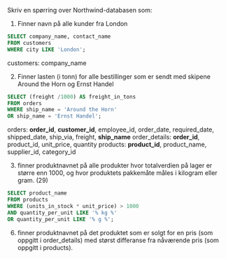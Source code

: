 Skriv en spørring over Northwind-databasen som:
1. Finner navn på alle kunder fra London
```sql
SELECT company_name, contact_name
FROM customers
WHERE city LIKE 'London';
```
customers: company_name

2. Finner lasten (i tonn) for alle bestillinger som er sendt med skipene Around the Horn og Ernst Handel
```sql
SELECT (freight /1000) AS freight_in_tons
FROM orders 
WHERE ship_name = 'Around the Horn' 
OR ship_name = 'Ernst Handel';
```
orders: **order_id**, **customer_id**, employee_id, order_date, required_date, shipped_date, ship_via, freight, **ship_name**
order_details: **order_id**, product_id, unit_price, quantity
products: **product_id**, product_name, supplier_id, category_id


3. finner produktnavnet på alle produkter hvor totalverdien på lager er større enn 1000, og hvor produktets pakkemåte måles i kilogram eller gram. (29)
```sql
SELECT product_name 
FROM products 
WHERE (units_in_stock * unit_price) > 1000
AND quantity_per_unit LIKE '% kg %'
OR quantity_per_unit LIKE '% g %';
```

6. finner produktnavnet på det produktet som er solgt for en pris (som oppgitt i order_details) med størst differanse fra nåværende pris (som oppgitt i products).
```sql

```